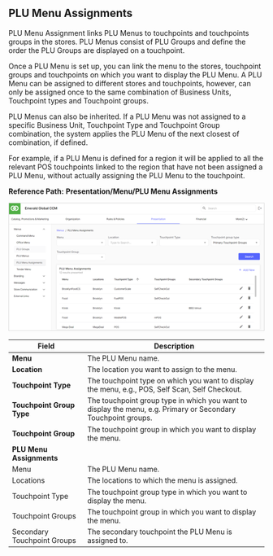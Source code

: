 ## PLU Menu Assignments

PLU Menu Assignment links PLU Menus to touchpoints and touchpoints groups in the stores. PLU Menus consist of PLU Groups and define the order the PLU Groups are displayed on a touchpoint.

Once a PLU Menu is set up, you can link the menu to the stores, touchpoint groups and touchpoints on which you want to display the PLU Menu. A PLU Menu can be assigned to different stores and touchpoints, however, can only be assigned once to the same combination of Business Units, Touchpoint types and Touchpoint groups.

PLU Menus can also be inherited. If a PLU Menu was not assigned to a specific Business Unit, Touchpoint Type and Touchpoint Group combination, the system applies the PLU Menu of the next closest of combination, if defined.

For example, if a PLU Menu is defined for a region it will be applied to all the relevant POS touchpoints linked to the region that have not been assigned a PLU Menu, without actually assigning the PLU Menu to the touchpoint.

**Reference Path:** **Presentation/Menu/PLU Menu Assignments**

![PLU Menu Assignments Screen](/Images/PLUMenuAssignmentsScreen.png)

|**Field**|**Description**|
|---------|----------|
|**Menu**|The PLU Menu name.|
|**Location**|The location you want to assign to the menu.|
|**Touchpoint Type**|The touchpoint type on which you want to display the menu, e.g., POS, Self Scan, Self Checkout.|
|**Touchpoint Group Type**|The touchpoint group type in which you want to display the menu, e.g. Primary or Secondary Touchpoint groups.|
|**Touchpoint Group**|The touchpoint group in which you want to display the menu.
|**PLU Menu Assignments**||
|Menu|The PLU Menu name.|
|Locations|The locations to which the menu is assigned.|
|Touchpoint Type|The touchpoint group type in which you want to display the menu.|
|Touchpoint Groups|The touchpoint group in which you want to display the menu.|
|Secondary Touchpoint Groups|The secondary touchpoint the PLU Menu is assigned to.|